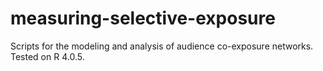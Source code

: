 # measuring-selective-exposure

Scripts for the modeling and analysis of audience co-exposure networks.
Tested on R 4.0.5.
